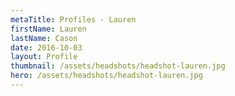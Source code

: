 ```yaml
---
metaTitle: Profiles - Lauren
firstName: Lauren
lastName: Cason
date: 2016-10-03
layout: Profile
thumbnail: /assets/headshots/headshot-lauren.jpg
hero: /assets/headshots/headshot-lauren.jpg
---
```

